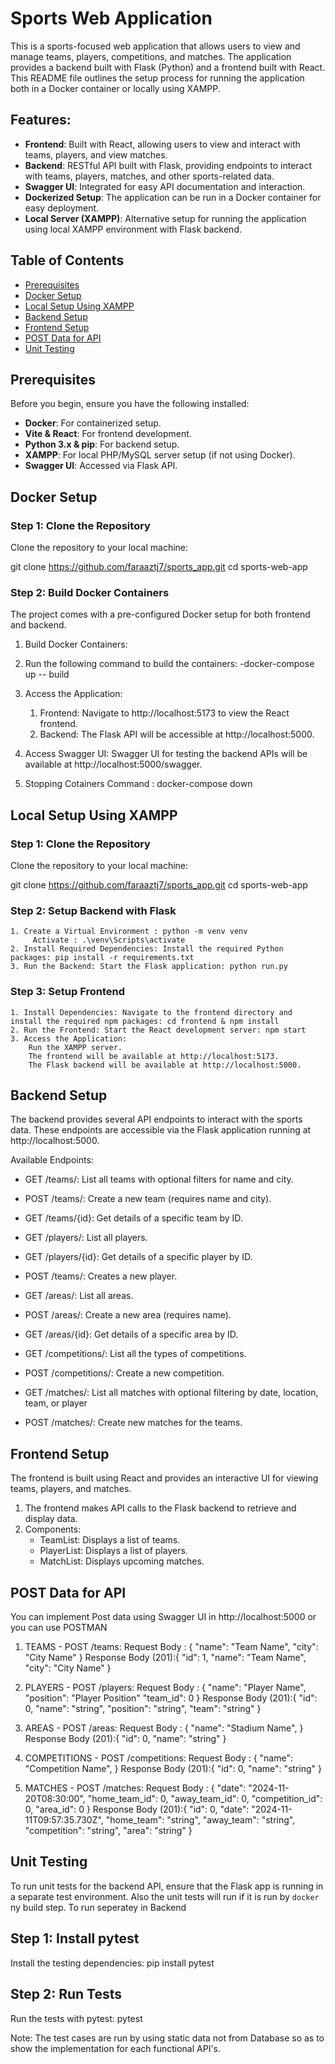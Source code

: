 # Sports Web Application

This is a sports-focused web application that allows users to view and manage teams, players, competitions, and matches. The application provides a backend built with Flask (Python) and a frontend built with React. This README file outlines the setup process for running the application both in a Docker container or locally using XAMPP.

## Features:
- **Frontend**: Built with React, allowing users to view and interact with teams, players, and view matches.
- **Backend**: RESTful API built with Flask, providing endpoints to interact with teams, players, matches, and other sports-related data.
- **Swagger UI**: Integrated for easy API documentation and interaction.
- **Dockerized Setup**: The application can be run in a Docker container for easy deployment.
- **Local Server (XAMPP)**: Alternative setup for running the application using local XAMPP environment with Flask backend.

## Table of Contents
- [Prerequisites](#prerequisites)
- [Docker Setup](#docker-setup)
- [Local Setup Using XAMPP](#local-setup-using-xampp)
- [Backend Setup](#backend-setup)
- [Frontend Setup](#frontend-setup)
- [POST Data for API](#post-data-for-api)
- [Unit Testing](#unit-testing)

## Prerequisites

Before you begin, ensure you have the following installed:
- **Docker**: For containerized setup.
- **Vite & React**: For frontend development.
- **Python 3.x & pip**: For backend setup.
- **XAMPP**: For local PHP/MySQL server setup (if not using Docker).
- **Swagger UI**: Accessed via Flask API.

## Docker Setup

### Step 1: Clone the Repository
Clone the repository to your local machine:

git clone https://github.com/faraaztj7/sports_app.git
cd sports-web-app

### Step 2: Build Docker Containers
The project comes with a pre-configured Docker setup for both frontend and backend.
1. Build Docker Containers: 
2. Run the following command to build the containers: -docker-compose up -- build

3. Access the Application:
    1. Frontend: Navigate to http://localhost:5173 to view the React frontend.
    2. Backend: The Flask API will be accessible at http://localhost:5000.

4. Access Swagger UI: Swagger UI for testing the backend APIs will be available at http://localhost:5000/swagger.
5. Stopping Cotainers Command : docker-compose down

## Local Setup Using XAMPP

### Step 1: Clone the Repository
Clone the repository to your local machine:

git clone https://github.com/faraaztj7/sports_app.git
cd sports-web-app

### Step 2: Setup Backend with Flask
    1. Create a Virtual Environment : python -m venv venv
         Activate : .\venv\Scripts\activate
    2. Install Required Dependencies: Install the required Python packages: pip install -r requirements.txt
    3. Run the Backend: Start the Flask application: python run.py

### Step 3: Setup Frontend
    1. Install Dependencies: Navigate to the frontend directory and install the required npm packages: cd frontend & npm install
    2. Run the Frontend: Start the React development server: npm start
    3. Access the Application:
        Run the XAMPP server.
        The frontend will be available at http://localhost:5173.
        The Flask backend will be available at http://localhost:5000.

## Backend Setup
The backend provides several API endpoints to interact with the sports data. These endpoints are accessible via the Flask application running at http://localhost:5000.

Available Endpoints:
- GET /teams/: List all teams with optional filters for name and city.
- POST /teams/: Create a new team (requires name and city).
- GET /teams/{id}: Get details of a specific team by ID.

- GET /players/: List all players.
- GET /players/{id}: Get details of a specific player by ID.
- POST /teams/: Creates a new player.

- GET /areas/: List all areas.
- POST /areas/: Create a new area (requires name).
- GET /areas/{id}: Get details of a specific area by ID.

- GET /competitions/: List all the types of competitions.
- POST /competitions/: Create a new competition.

- GET /matches/: List all matches with optional filtering by date, location, team, or player
- POST /matches/: Create new matches for the teams.

## Frontend Setup
The frontend is built using React and provides an interactive UI for viewing teams, players, and matches.

1. The frontend makes API calls to the Flask backend to retrieve and display data.
2. Components:
    - TeamList: Displays a list of teams.
    - PlayerList: Displays a list of players.
    - MatchList: Displays upcoming matches.

## POST Data for API
You can implement Post data using Swagger UI in http://localhost:5000 or you can use POSTMAN

1. TEAMS - POST /teams:
        Request Body : {
                        "name": "Team Name",
                        "city": "City Name"
                        }
        Response Body (201):{
                            "id": 1,
                            "name": "Team Name",
                            "city": "City Name"
                            }

2. PLAYERS  - POST /players:
        Request Body : {
                        "name": "Player Name",
                        "position": "Player Position"
                        "team_id": 0
                        }
        Response Body (201):{
                            "id": 0,
                            "name": "string",
                            "position": "string",
                            "team": "string"
                            }

3. AREAS  - POST /areas:
        Request Body : {
                        "name": "Stadium Name",
                        }
        Response Body (201):{
                            "id": 0,
                            "name": "string"
                            }

4. COMPETITIONS  - POST /competitions:
        Request Body : {
                        "name": "Competition Name",
                        }
        Response Body (201):{
                            "id": 0,
                            "name": "string"
                            }
                        
5. MATCHES  - POST /matches:
        Request Body : {
                        "date": "2024-11-20T08:30:00",
                        "home_team_id": 0,
                        "away_team_id": 0,
                        "competition_id": 0,
                        "area_id": 0
                        }
        Response Body (201):{
                            "id": 0,
                            "date": "2024-11-11T09:57:35.730Z",
                            "home_team": "string",
                            "away_team": "string",
                            "competition": "string",
                            "area": "string"
                            }  

## Unit Testing
To run unit tests for the backend API, ensure that the Flask app is running in a separate test environment.
Also the unit tests will run if it is run by `docker` ny build step.
To run seperatey in Backend

## Step 1: Install pytest
Install the testing dependencies: pip install pytest

## Step 2: Run Tests
Run the tests with pytest: pytest

Note: The test cases are run by using static data not from Database so as to show the implementation for each functional API's.